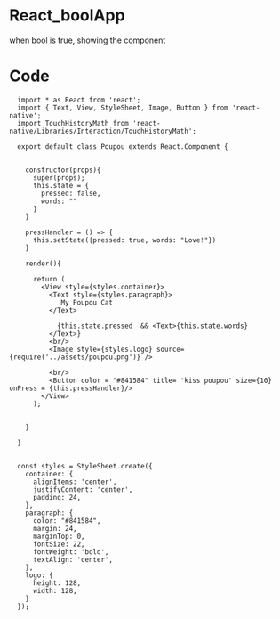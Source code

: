 # React_boolApp
when bool is true, showing the component 

# Code

      import * as React from 'react';
      import { Text, View, StyleSheet, Image, Button } from 'react-native';
      import TouchHistoryMath from 'react-native/Libraries/Interaction/TouchHistoryMath';

      export default class Poupou extends React.Component {


        constructor(props){
          super(props);
          this.state = {
            pressed: false,
            words: ""
          }
        }

        pressHandler = () => {
          this.setState({pressed: true, words: "Love!"})
        }

        render(){

          return (
            <View style={styles.container}>
              <Text style={styles.paragraph}>
                 My Poupou Cat
              </Text>

                {this.state.pressed  && <Text>{this.state.words}
              </Text>}
              <br/>
              <Image style={styles.logo} source={require('../assets/poupou.png')} />

              <br/>
              <Button color = "#841584" title= 'kiss poupou' size={10} onPress = {this.pressHandler}/>
            </View>
          );


        }

      }


      const styles = StyleSheet.create({
        container: {
          alignItems: 'center',
          justifyContent: 'center',
          padding: 24,
        },
        paragraph: {
          color: "#841584",
          margin: 24,
          marginTop: 0,
          fontSize: 22,
          fontWeight: 'bold',
          textAlign: 'center',
        },
        logo: {
          height: 128,
          width: 128,
        }
      });


